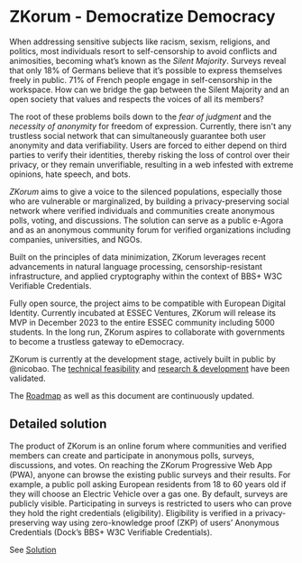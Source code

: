 # ZKorum - Democratize Democracy

When addressing sensitive subjects like racism, sexism, religions, and politics, most individuals resort to self-censorship to avoid conflicts and animosities, becoming what’s known as the *Silent Majority*. Surveys reveal that only 18% of Germans believe that it’s possible to express themselves freely in public. 71% of French people engage in self-censorship in the workspace. How can we bridge the gap between the Silent Majority and an open society that values and respects the voices of all its members?

The root of these problems boils down to the *fear of judgment* and the *necessity of anonymity* for freedom of expression. Currently, there isn't any trustless social network that can simultaneously guarantee both user anonymity and data verifiability. Users are forced to either depend on third parties to verify their identities, thereby risking the loss of control over their privacy, or they remain unverifiable, resulting in a web infested with extreme opinions, hate speech, and bots.

*ZKorum* aims to give a voice to the silenced populations, especially those who are vulnerable or marginalized, by building a privacy-preserving social network where verified individuals and communities create anonymous polls, voting, and discussions. The solution can serve as a public e-Agora and as an anonymous community forum for verified organizations including companies, universities, and NGOs.

Built on the principles of data minimization, ZKorum leverages recent advancements in natural language processing, censorship-resistant infrastructure, and applied cryptography within the context of BBS+ W3C Verifiable Credentials.

Fully open source, the project aims to be compatible with European Digital Identity. Currently incubated at ESSEC Ventures, ZKorum will release its MVP in December 2023 to the entire ESSEC community including 5000 students. In the long run, ZKorum aspires to collaborate with governments to become a trustless gateway to eDemocracy.

ZKorum is currently at the development stage, actively built in public by @nicobao. The [technical feasibility](https://github.com/zkorum/poc/tree/main/vc-flow#how-does-it-work) and [research & development](https://github.com/docknetwork/crypto-wasm-ts/pull/19) have been validated.

The [Roadmap](https://github.com/zkorum/.github/blob/main/ROADMAP.md) as well as this document are continuously updated.

## Detailed solution

The product of ZKorum is an online forum where communities and verified members can create and participate in anonymous polls, surveys, discussions, and votes. On reaching the ZKorum Progressive Web App (PWA), anyone can browse the existing public surveys and their results. For example, a public poll asking European residents from 18 to 60 years old if they will choose an Electric Vehicle over a gas one. By default, surveys are publicly visible. Participating in surveys is restricted to users who can prove they hold the right credentials (eligibility). Eligibility is verified in a privacy-preserving way using zero-knowledge proof (ZKP) of users’ Anonymous Credentials (Dock’s BBS+ W3C Verifiable Credentials).

See [Solution](./SOLUTION.md)

